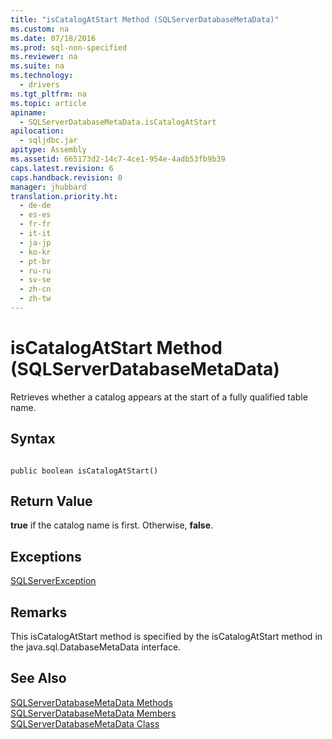 ```yaml
---
title: "isCatalogAtStart Method (SQLServerDatabaseMetaData)"
ms.custom: na
ms.date: 07/18/2016
ms.prod: sql-non-specified
ms.reviewer: na
ms.suite: na
ms.technology: 
  - drivers
ms.tgt_pltfrm: na
ms.topic: article
apiname: 
  - SQLServerDatabaseMetaData.isCatalogAtStart
apilocation: 
  - sqljdbc.jar
apitype: Assembly
ms.assetid: 665173d2-14c7-4ce1-954e-4adb53fb9b39
caps.latest.revision: 6
caps.handback.revision: 0
manager: jhubbard
translation.priority.ht: 
  - de-de
  - es-es
  - fr-fr
  - it-it
  - ja-jp
  - ko-kr
  - pt-br
  - ru-ru
  - sv-se
  - zh-cn
  - zh-tw
---
```

# isCatalogAtStart Method (SQLServerDatabaseMetaData)
  Retrieves whether a catalog appears at the start of a fully qualified table name.  
  
## Syntax  
  
```  
  
public boolean isCatalogAtStart()  
```  
  
## Return Value  
 **true** if the catalog name is first. Otherwise, **false**.  
  
## Exceptions  
 [SQLServerException](../content/SQLServerException-Class.md)  
  
## Remarks  
 This isCatalogAtStart method is specified by the isCatalogAtStart method in the java.sql.DatabaseMetaData interface.  
  
## See Also  
 [SQLServerDatabaseMetaData Methods](../content/SQLServerDatabaseMetaData-Methods.md)   
 [SQLServerDatabaseMetaData Members](../content/SQLServerDatabaseMetaData-Members.md)   
 [SQLServerDatabaseMetaData Class](../content/SQLServerDatabaseMetaData-Class.md)  
  
  